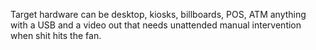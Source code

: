Target hardware can be desktop, kiosks, billboards, POS, ATM anything with a USB and a video out that needs unattended manual intervention when shit hits the fan.